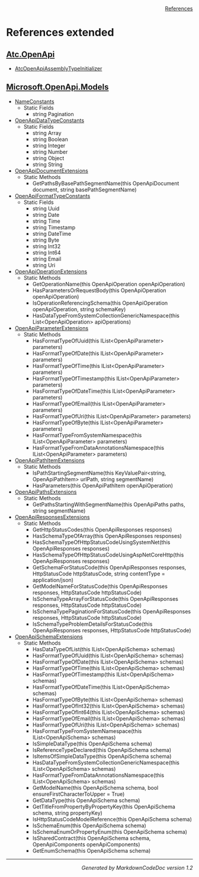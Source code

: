 <div style='text-align: right'>

[References](Index.md)

</div>


# References extended

## [Atc.OpenApi](Atc.OpenApi.md)

- [AtcOpenApiAssemblyTypeInitializer](Atc.OpenApi.md#atcopenapiassemblytypeinitializer)

## [Microsoft.OpenApi.Models](Microsoft.OpenApi.Models.md)

- [NameConstants](Microsoft.OpenApi.Models.md#nameconstants)
  -  Static Fields
     - string Pagination
- [OpenApiDataTypeConstants](Microsoft.OpenApi.Models.md#openapidatatypeconstants)
  -  Static Fields
     - string Array
     - string Boolean
     - string Integer
     - string Number
     - string Object
     - string String
- [OpenApiDocumentExtensions](Microsoft.OpenApi.Models.md#openapidocumentextensions)
  -  Static Methods
     - GetPathsByBasePathSegmentName(this OpenApiDocument document, string basePathSegmentName)
- [OpenApiFormatTypeConstants](Microsoft.OpenApi.Models.md#openapiformattypeconstants)
  -  Static Fields
     - string Uuid
     - string Date
     - string Time
     - string Timestamp
     - string DateTime
     - string Byte
     - string Int32
     - string Int64
     - string Email
     - string Uri
- [OpenApiOperationExtensions](Microsoft.OpenApi.Models.md#openapioperationextensions)
  -  Static Methods
     - GetOperationName(this OpenApiOperation openApiOperation)
     - HasParametersOrRequestBody(this OpenApiOperation openApiOperation)
     - IsOperationReferencingSchema(this OpenApiOperation openApiOperation, string schemaKey)
     - HasDataTypeFromSystemCollectionGenericNamespace(this List&lt;OpenApiOperation&gt; apiOperations)
- [OpenApiParameterExtensions](Microsoft.OpenApi.Models.md#openapiparameterextensions)
  -  Static Methods
     - HasFormatTypeOfUuid(this IList&lt;OpenApiParameter&gt; parameters)
     - HasFormatTypeOfDate(this IList&lt;OpenApiParameter&gt; parameters)
     - HasFormatTypeOfTime(this IList&lt;OpenApiParameter&gt; parameters)
     - HasFormatTypeOfTimestamp(this IList&lt;OpenApiParameter&gt; parameters)
     - HasFormatTypeOfDateTime(this IList&lt;OpenApiParameter&gt; parameters)
     - HasFormatTypeOfEmail(this IList&lt;OpenApiParameter&gt; parameters)
     - HasFormatTypeOfUri(this IList&lt;OpenApiParameter&gt; parameters)
     - HasFormatTypeOfByte(this IList&lt;OpenApiParameter&gt; parameters)
     - HasFormatTypeFromSystemNamespace(this IList&lt;OpenApiParameter&gt; parameters)
     - HasFormatTypeFromDataAnnotationsNamespace(this IList&lt;OpenApiParameter&gt; parameters)
- [OpenApiPathItemExtensions](Microsoft.OpenApi.Models.md#openapipathitemextensions)
  -  Static Methods
     - IsPathStartingSegmentName(this KeyValuePair&lt;string, OpenApiPathItem&gt; urlPath, string segmentName)
     - HasParameters(this OpenApiPathItem openApiOperation)
- [OpenApiPathsExtensions](Microsoft.OpenApi.Models.md#openapipathsextensions)
  -  Static Methods
     - GetPathsStartingWithSegmentName(this OpenApiPaths paths, string segmentName)
- [OpenApiResponsesExtensions](Microsoft.OpenApi.Models.md#openapiresponsesextensions)
  -  Static Methods
     - GetHttpStatusCodes(this OpenApiResponses responses)
     - HasSchemaTypeOfArray(this OpenApiResponses responses)
     - HasSchemaTypeOfHttpStatusCodeUsingSystemNet(this OpenApiResponses responses)
     - HasSchemaTypeOfHttpStatusCodeUsingAspNetCoreHttp(this OpenApiResponses responses)
     - GetSchemaForStatusCode(this OpenApiResponses responses, HttpStatusCode httpStatusCode, string contentType = application/json)
     - GetModelNameForStatusCode(this OpenApiResponses responses, HttpStatusCode httpStatusCode)
     - IsSchemaTypeArrayForStatusCode(this OpenApiResponses responses, HttpStatusCode httpStatusCode)
     - IsSchemaTypePaginationForStatusCode(this OpenApiResponses responses, HttpStatusCode httpStatusCode)
     - IsSchemaTypeProblemDetailsForStatusCode(this OpenApiResponses responses, HttpStatusCode httpStatusCode)
- [OpenApiSchemaExtensions](Microsoft.OpenApi.Models.md#openapischemaextensions)
  -  Static Methods
     - HasDataTypeOfList(this IList&lt;OpenApiSchema&gt; schemas)
     - HasFormatTypeOfUuid(this IList&lt;OpenApiSchema&gt; schemas)
     - HasFormatTypeOfDate(this IList&lt;OpenApiSchema&gt; schemas)
     - HasFormatTypeOfTime(this IList&lt;OpenApiSchema&gt; schemas)
     - HasFormatTypeOfTimestamp(this IList&lt;OpenApiSchema&gt; schemas)
     - HasFormatTypeOfDateTime(this IList&lt;OpenApiSchema&gt; schemas)
     - HasFormatTypeOfByte(this IList&lt;OpenApiSchema&gt; schemas)
     - HasFormatTypeOfInt32(this IList&lt;OpenApiSchema&gt; schemas)
     - HasFormatTypeOfInt64(this IList&lt;OpenApiSchema&gt; schemas)
     - HasFormatTypeOfEmail(this IList&lt;OpenApiSchema&gt; schemas)
     - HasFormatTypeOfUri(this IList&lt;OpenApiSchema&gt; schemas)
     - HasFormatTypeFromSystemNamespace(this IList&lt;OpenApiSchema&gt; schemas)
     - IsSimpleDataType(this OpenApiSchema schema)
     - IsReferenceTypeDeclared(this OpenApiSchema schema)
     - IsItemsOfSimpleDataType(this OpenApiSchema schema)
     - HasDataTypeFromSystemCollectionGenericNamespace(this IList&lt;OpenApiSchema&gt; schemas)
     - HasFormatTypeFromDataAnnotationsNamespace(this IList&lt;OpenApiSchema&gt; schemas)
     - GetModelName(this OpenApiSchema schema, bool ensureFirstCharacterToUpper = True)
     - GetDataType(this OpenApiSchema schema)
     - GetTitleFromPropertyByPropertyKey(this OpenApiSchema schema, string propertyKey)
     - IsHttpStatusCodeModelReference(this OpenApiSchema schema)
     - IsSchemaEnum(this OpenApiSchema schema)
     - IsSchemaEnumOrPropertyEnum(this OpenApiSchema schema)
     - IsSharedContract(this OpenApiSchema schema, OpenApiComponents openApiComponents)
     - GetEnumSchema(this OpenApiSchema schema)

<hr /><div style='text-align: right'><i>Generated by MarkdownCodeDoc version 1.2</i></div>

